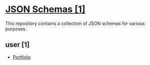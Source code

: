 # [JSON Schemas [1]](https://www.npmjs.com/package/@tenedev/json-schemas)

This repository contains a collection of JSON schemas for various purposes.

## user [1]
- [Portfolio](https://unpkg.com/@tenedev/json-schemas@latest/user/portfolio.schema.json)

